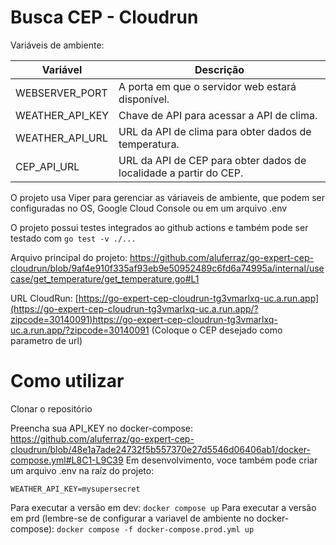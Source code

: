 # Busca CEP  - Cloudrun


Variáveis de ambiente:

| Variável        | Descrição                                                         |
|-----------------|-------------------------------------------------------------------|
| WEBSERVER_PORT  | A porta em que o servidor web estará disponível.                  |
| WEATHER_API_KEY | Chave de API para acessar a API de clima.                         |
| WEATHER_API_URL | URL da API de clima para obter dados de temperatura.              |
| CEP_API_URL     | URL da API de CEP para obter dados de localidade a partir do CEP. |


O projeto usa Viper para gerenciar as váriaveis de ambiente, que podem ser configuradas no OS, Google Cloud Console ou em um arquivo .env

O projeto possui testes integrados ao github actions e também pode ser testado com ``go test -v ./...``

Arquivo principal do projeto: https://github.com/aluferraz/go-expert-cep-cloudrun/blob/9af4e910f335af93eb9e50952489c6fd6a74995a/internal/usecase/get_temperature/get_temperature.go#L1

URL CloudRun: [https://go-expert-cep-cloudrun-tg3vmarlxq-uc.a.run.app](https://go-expert-cep-cloudrun-tg3vmarlxq-uc.a.run.app/?zipcode=30140091)https://go-expert-cep-cloudrun-tg3vmarlxq-uc.a.run.app/?zipcode=30140091 (Coloque o CEP desejado como parametro de url)

# Como utilizar
Clonar o repositório

Preencha sua API_KEY no docker-compose:
https://github.com/aluferraz/go-expert-cep-cloudrun/blob/48e1a7ade24732f5b557370e27d5546d06406ab1/docker-compose.yml#L8C1-L9C39
Em desenvolvimento, voce também pode criar um arquivo .env na raíz do projeto:
```
WEATHER_API_KEY=mysupersecret
```

Para executar a versão em dev:
``docker compose up``
Para executar a versão em prd (lembre-se de configurar a variavel de ambiente no docker-compose):
``docker compose -f docker-compose.prod.yml up ``
